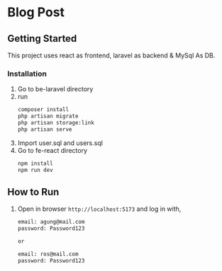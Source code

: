 # Blog Post

<!-- GETTING STARTED -->
## Getting Started

This project uses react as frontend, laravel as backend & MySql As DB.

### Installation
1. Go to be-laravel directory
2. run 
   ```sh
   composer install
   php artisan migrate
   php artisan storage:link
   php artisan serve
   ```
3. Import user.sql and users.sql
4. Go to fe-react directory
   ```sh
   npm install
   npm run dev
   ```

## How to Run

1. Open in browser  `http://localhost:5173` and log in with, 
   ```sh
   email: agung@mail.com
   password: Password123

   or

   email: ros@mail.com
   password: Password123

   ```
